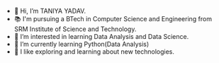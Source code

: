 - 👋 Hi, I’m TANIYA YADAV.
- 📚 I'm pursuing a BTech in Computer Science and Engineering from SRM Institute of Science and Technology.
- 👀 I’m interested in learning Data Analysis and Data Science.
- 🌱 I’m currently learning Python(Data Analysis)
- 🔎 I like exploring and learning about new technologies.
<!---
taniyayadav12/taniyayadav12 is a ✨ special ✨ repository because its `README.md` (this file) appears on your GitHub profile.
You can click the Preview link to take a look at your changes.
--->
